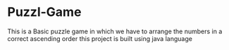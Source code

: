 # Puzzl-Game
This is a Basic puzzle game in which we have to arrange the numbers in a correct ascending order this project is built using java language
